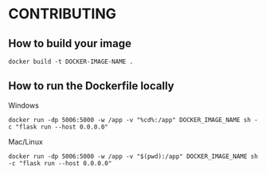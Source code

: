 # CONTRIBUTING

## How to build your image

```
docker build -t DOCKER-IMAGE-NAME .
```

## How to run the Dockerfile locally

Windows
```
docker run -dp 5006:5000 -w /app -v "%cd%:/app" DOCKER_IMAGE_NAME sh -c "flask run --host 0.0.0.0"
```

Mac/Linux
```
docker run -dp 5006:5000 -w /app -v "$(pwd):/app" DOCKER_IMAGE_NAME sh -c "flask run --host 0.0.0.0"
```